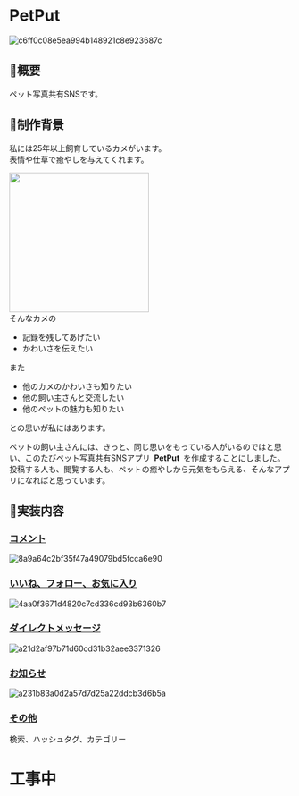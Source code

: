 # PetPut
![c6ff0c08e5ea994b148921c8e923687c](https://user-images.githubusercontent.com/71766878/111303779-45da0880-8698-11eb-92df-dc754e6aeb69.jpg)

## :turtle:概要
ペット写真共有SNSです。

## :turtle:制作背景
私には25年以上飼育しているカメがいます。<br>
表情や仕草で癒やしを与えてくれます。

<img src="https://i.imgur.com/uWiMge8.jpg" width="250px"><br>
そんなカメの
* 記録を残してあげたい
* かわいさを伝えたい

また
* 他のカメのかわいさも知りたい
* 他の飼い主さんと交流したい
* 他のペットの魅力も知りたい

との思いが私にはあります。  

ペットの飼い主さんには、きっと、同じ思いをもっている人がいるのではと思い、このたびペット写真共有SNSアプリ&ensp;**PetPut**&ensp;を作成することにしました。
投稿する人も、閲覧する人も、ペットの癒やしから元気をもらえる、そんなアプリになればと思っています。

## :turtle:実装内容
### <u>コメント</u>
![8a9a64c2bf35f47a49079bd5fcca6e90](https://user-images.githubusercontent.com/71766878/111304315-f0522b80-8698-11eb-809c-649b1932c4ef.gif)

### <u>いいね、フォロー、お気に入り</u>
![4aa0f3671d4820c7cd336cd93b6360b7](https://user-images.githubusercontent.com/71766878/111303426-d9f7a000-8697-11eb-876b-23591ab13f0a.gif)

### <u>ダイレクトメッセージ</u>
![a21d2af97b71d60cd31b32aee3371326](https://user-images.githubusercontent.com/71766878/111303642-15926a00-8698-11eb-93ac-08f96199e934.gif)

### <u>お知らせ</u>
![a231b83a0d2a57d7d25a22ddcb3d6b5a](https://user-images.githubusercontent.com/71766878/111303866-61ddaa00-8698-11eb-9edc-d68e2daf13cc.gif)

### <u>その他</u>
検索、ハッシュタグ、カテゴリー


# 工事中
